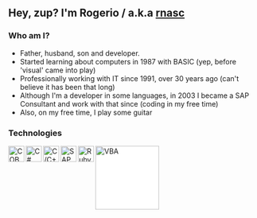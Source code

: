 ## Hey, zup? I'm Rogerio / a.k.a [rnasc][website]

### Who am I?
- Father, husband, son and developer. 
- Started learning about computers in 1987 with BASIC (yep, before 'visual' came into play)
- Professionally working with IT since 1991, over 30 years ago (can't believe it has been that long)
- Although I'm a developer in some languages, in 2003 I became a SAP Consultant and work with that since (coding in my free time)
- Also, on my free time, I play some guitar

### Technologies
[<img align="left" alt="COBOL" width="32x" src="https://res.cloudinary.com/teepublic/image/private/s--UodUY2TA--/c_crop,x_10,y_10/c_fit,w_830/c_crop,g_north_west,h_1038,w_1038,x_-104,y_-159/l_upload:v1565806151:production:blanks:vdbwo35fw6qtflw9kezw/fl_layer_apply,g_north_west,x_-215,y_-270/b_rgb:262c3a/c_limit,f_jpg,h_630,q_90,w_630/v1572815042/production/designs/6574734_0.jpg"/>][website]
[<img align="left" alt="C#" width="32px" src="https://seeklogo.com/images/C/c-sharp-c-logo-02F17714BA-seeklogo.com.png"/>][website]
[<img align="left" alt="C/C++" width="32px" src="https://seeklogo.com/images/C/c-logo-43CE78FF9C-seeklogo.com.png"/>][website]
[<img align="left" alt="SAP" width="32px" src="https://commons.wikimedia.org/wiki/File:SAP_2011_logo.svg#/media/File:SAP_2011_logo.svg"/>][website]
[<img align="left" alt="Ruby" width="32px" src="https://railsware.com/blog/wp-content/uploads/2017/12/Ruby-2.0-Enumerable.png"/>][website]
[<img align="left" alt="VBA" width="128px" style="background: white" src="https://upload.wikimedia.org/wikipedia/commons/7/78/Microsoft_Visual_Basic_for_Applications_logo.svg"/>][website]




[website]: https://rogerionascimento.com
